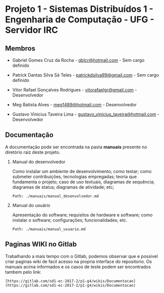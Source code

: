 # Projeto 1 - Sistemas Distribuídos 1 - Engenharia de Computação - UFG - Servidor IRC

## Membros

* Gabriel Gomes Cruz da Rocha - gblcr@hotmail.com - Sem cargo definido

* Patrick Dantas Silva Sá Teles - patrickdsilva99@gmail.com - Sem cargo definido

* Vitor Rafael Gonçalves Rodrigues - vitorafaelgr@gmail.com - Desenvolvedor

* Meg Batista Alves - meg1489@hotmail.com - Desenvolvedor

* Gustavo Vinicius Taveira Lima - gustavo_vinicius_taveira@hotmail.com - Desenvolvedor

## Documentação


A documentação pode ser encontrada na pasta **manuais** presente no diretório raiz deste projeto.

1. Manual do desenvolvedor

    Como instalar um ambiente de desenvolvimento; como testar; como submeter contribuições, tecnologias empregadas; teoria que fundamenta o projeto; caso de uso textuais, diagramas de sequência; diagramas de status; diagramas de atividade;  etc;
    ```
    Path: ./manuais/manual_desenvolvedor.md
    ```
2. Manual do usuário
    
    Apresentação do software; requisitos de hardware e software; como instalar o software; configurações; funcionalidades; etc.
    ```
    Path: ./manuais/manual_usuario.md
    ```
## Paginas WIKI no Gitlab

Trabalhando a mais tempo com o Gitlab, podemos observar que e possivel criar paginas wiki de facil acesso na propria interface do repositorio.
Os manuais acima informados e os casos de teste podem ser encontrados tambem pelo link:
```
[https://gitlab.com/sd1-ec-2017-2/p1-g4/wikis/Documentacao](https://gitlab.com/sd1-ec-2017-2/p1-g4/wikis/Documentacao)
```
